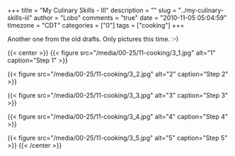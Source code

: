 +++
title = "My Culinary Skills - III"
description = ""
slug = "../my-culinary-skills-iii"
author = "Lobo"
comments = "true"
date = "2010-11-05 05:04:59"
timezone = "CDT"
categories = ["0"]
tags = ["cooking"]
+++

Another one from the old drafts. Only pictures this time. :-)

{{< center >}}
{{< figure src="/media/00-25/11-cooking/3_1.jpg" alt="1" caption="Step 1" >}}

{{< figure src="/media/00-25/11-cooking/3_2.jpg" alt="2" caption="Step 2" >}}

{{< figure src="/media/00-25/11-cooking/3_3.jpg" alt="3" caption="Step 3" >}}

{{< figure src="/media/00-25/11-cooking/3_4.jpg" alt="4" caption="Step 4" >}}

{{< figure src="/media/00-25/11-cooking/3_5.jpg" alt="5" caption="Step 5" >}}
{{< /center >}}
